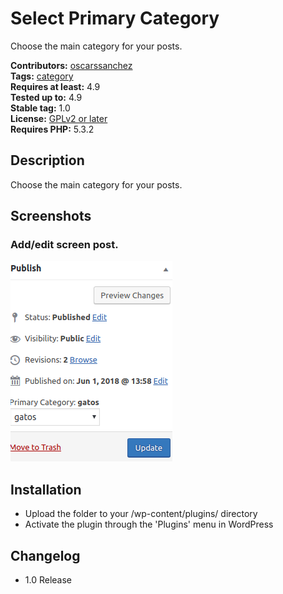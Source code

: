 # Select Primary Category

Choose the main category for your posts.

**Contributors:** [oscarssanchez](https://github.com/oscarssanchez)  
**Tags:** [category](https://wordpress.org/plugins/tags/category)  
**Requires at least:** 4.9  
**Tested up to:** 4.9  
**Stable tag:** 1.0  
**License:** [GPLv2 or later](http://www.gnu.org/licenses/gpl-2.0.html)  
**Requires PHP:** 5.3.2  

## Description ##

Choose the main category for your posts.

## Screenshots ##

### Add/edit screen post.

![Select an image, add text, and choose a link.](assets/screenshots/screenshot-1.png)

## Installation ##

* Upload the folder to your /wp-content/plugins/ directory
* Activate the plugin through the 'Plugins' menu in WordPress

## Changelog ##

* 1.0 Release